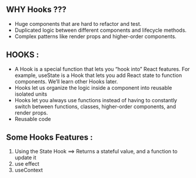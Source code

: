 ## WHY Hooks ???
+ Huge components that are hard to refactor and test.
+ Duplicated logic between different components and lifecycle methods.
+ Complex patterns like render props and higher-order components.

## HOOKS :
+ A Hook is a special function that lets you “hook into” React features. For example,
 useState is a Hook that lets you add React state to function components. We’ll learn other Hooks later.
+ Hooks let us organize the logic inside a component into reusable isolated units
+ Hooks let you always use functions instead of having to constantly switch between functions, classes, higher-order components, and render props.
+ Reusable code 


## Some Hooks Features :
1. Using the State Hook ==> Returns a stateful value, and a function to update it
2. use effect
3. useContext


